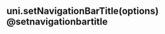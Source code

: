 ## uni.setNavigationBarTitle(options) @setnavigationbartitle

<!-- UTSAPIJSON.setNavigationBarTitle.description -->

<!-- UTSAPIJSON.setNavigationBarTitle.compatibility -->

<!-- UTSAPIJSON.setNavigationBarTitle.param -->

<!-- UTSAPIJSON.setNavigationBarTitle.returnValue -->

<!-- UTSAPIJSON.setNavigationBarTitle.tutorial -->

<!-- UTSAPIJSON.setNavigationBarTitle.example -->

<!-- UTSAPIJSON.general_type.name -->

<!-- UTSAPIJSON.general_type.param -->
